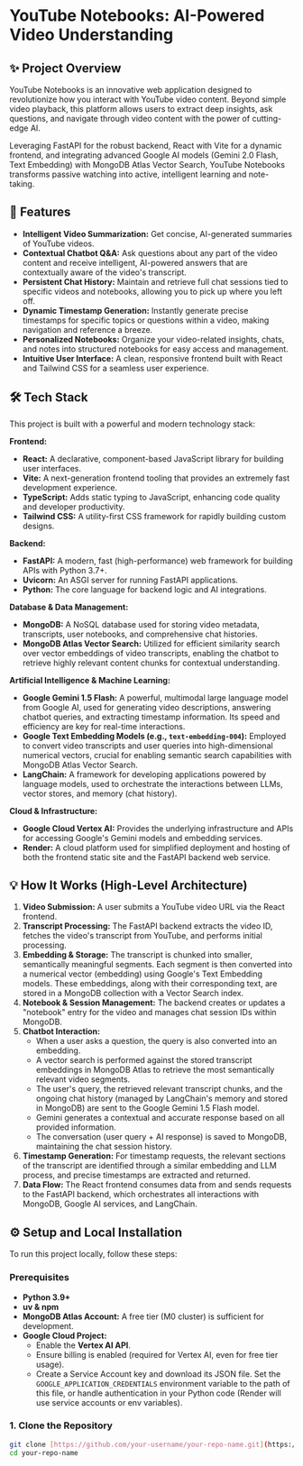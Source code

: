 # YouTube Notebooks: AI-Powered Video Understanding

## ✨ Project Overview

YouTube Notebooks is an innovative web application designed to revolutionize how you interact with YouTube video content. Beyond simple video playback, this platform allows users to extract deep insights, ask questions, and navigate through video content with the power of cutting-edge AI.

Leveraging FastAPI for the robust backend, React with Vite for a dynamic frontend, and integrating advanced Google AI models (Gemini 2.0 Flash, Text Embedding) with MongoDB Atlas Vector Search, YouTube Notebooks transforms passive watching into active, intelligent learning and note-taking.

## 🚀 Features

* **Intelligent Video Summarization:** Get concise, AI-generated summaries of YouTube videos.
* **Contextual Chatbot Q&A:** Ask questions about any part of the video content and receive intelligent, AI-powered answers that are contextually aware of the video's transcript.
* **Persistent Chat History:** Maintain and retrieve full chat sessions tied to specific videos and notebooks, allowing you to pick up where you left off.
* **Dynamic Timestamp Generation:** Instantly generate precise timestamps for specific topics or questions within a video, making navigation and reference a breeze.
* **Personalized Notebooks:** Organize your video-related insights, chats, and notes into structured notebooks for easy access and management.
* **Intuitive User Interface:** A clean, responsive frontend built with React and Tailwind CSS for a seamless user experience.

## 🛠️ Tech Stack

This project is built with a powerful and modern technology stack:

**Frontend:**
* **React:** A declarative, component-based JavaScript library for building user interfaces.
* **Vite:** A next-generation frontend tooling that provides an extremely fast development experience.
* **TypeScript:** Adds static typing to JavaScript, enhancing code quality and developer productivity.
* **Tailwind CSS:** A utility-first CSS framework for rapidly building custom designs.

**Backend:**
* **FastAPI:** A modern, fast (high-performance) web framework for building APIs with Python 3.7+.
* **Uvicorn:** An ASGI server for running FastAPI applications.
* **Python:** The core language for backend logic and AI integrations.

**Database & Data Management:**
* **MongoDB:** A NoSQL database used for storing video metadata, transcripts, user notebooks, and comprehensive chat histories.
* **MongoDB Atlas Vector Search:** Utilized for efficient similarity search over vector embeddings of video transcripts, enabling the chatbot to retrieve highly relevant content chunks for contextual understanding.

**Artificial Intelligence & Machine Learning:**
* **Google Gemini 1.5 Flash:** A powerful, multimodal large language model from Google AI, used for generating video descriptions, answering chatbot queries, and extracting timestamp information. Its speed and efficiency are key for real-time interactions.
* **Google Text Embedding Models (e.g., `text-embedding-004`):** Employed to convert video transcripts and user queries into high-dimensional numerical vectors, crucial for enabling semantic search capabilities with MongoDB Atlas Vector Search.
* **LangChain:** A framework for developing applications powered by language models, used to orchestrate the interactions between LLMs, vector stores, and memory (chat history).

**Cloud & Infrastructure:**
* **Google Cloud Vertex AI:** Provides the underlying infrastructure and APIs for accessing Google's Gemini models and embedding services.
* **Render:** A cloud platform used for simplified deployment and hosting of both the frontend static site and the FastAPI backend web service.

## 💡 How It Works (High-Level Architecture)

1.  **Video Submission:** A user submits a YouTube video URL via the React frontend.
2.  **Transcript Processing:** The FastAPI backend extracts the video ID, fetches the video's transcript from YouTube, and performs initial processing.
3.  **Embedding & Storage:** The transcript is chunked into smaller, semantically meaningful segments. Each segment is then converted into a numerical vector (embedding) using Google's Text Embedding models. These embeddings, along with their corresponding text, are stored in a MongoDB collection with a Vector Search index.
4.  **Notebook & Session Management:** The backend creates or updates a "notebook" entry for the video and manages chat session IDs within MongoDB.
5.  **Chatbot Interaction:**
    * When a user asks a question, the query is also converted into an embedding.
    * A vector search is performed against the stored transcript embeddings in MongoDB Atlas to retrieve the most semantically relevant video segments.
    * The user's query, the retrieved relevant transcript chunks, and the ongoing chat history (managed by LangChain's memory and stored in MongoDB) are sent to the Google Gemini 1.5 Flash model.
    * Gemini generates a contextual and accurate response based on all provided information.
    * The conversation (user query + AI response) is saved to MongoDB, maintaining the chat session history.
6.  **Timestamp Generation:** For timestamp requests, the relevant sections of the transcript are identified through a similar embedding and LLM process, and precise timestamps are extracted and returned.
7.  **Data Flow:** The React frontend consumes data from and sends requests to the FastAPI backend, which orchestrates all interactions with MongoDB, Google AI services, and LangChain.

## ⚙️ Setup and Local Installation

To run this project locally, follow these steps:

### Prerequisites

* **Python 3.9+**
* **uv & npm** 
* **MongoDB Atlas Account:** A free tier (M0 cluster) is sufficient for development.
* **Google Cloud Project:**
    * Enable the **Vertex AI API**.
    * Ensure billing is enabled (required for Vertex AI, even for free tier usage).
    * Create a Service Account key and download its JSON file. Set the `GOOGLE_APPLICATION_CREDENTIALS` environment variable to the path of this file, or handle authentication in your Python code (Render will use service accounts or env variables).

### 1. Clone the Repository

```bash
git clone [https://github.com/your-username/your-repo-name.git](https://github.com/your-username/your-repo-name.git)
cd your-repo-name